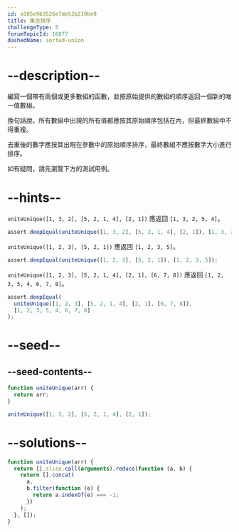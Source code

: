 ```yaml
---
id: a105e963526e7de52b219be9
title: 集合排序
challengeType: 5
forumTopicId: 16077
dashedName: sorted-union
---
```


# --description--

編寫一個帶有兩個或更多數組的函數，並按原始提供的數組的順序返回一個新的唯一值數組。

換句話說，所有數組中出現的所有值都應按其原始順序包括在內，但最終數組中不得重複。

去重後的數字應按其出現在參數中的原始順序排序，最終數組不應按數字大小進行排序。

如有疑問，請先瀏覽下方的測試用例。

# --hints--

`uniteUnique([1, 3, 2], [5, 2, 1, 4], [2, 1])` 應返回 `[1, 3, 2, 5, 4]`。

```js
assert.deepEqual(uniteUnique([1, 3, 2], [5, 2, 1, 4], [2, 1]), [1, 3, 2, 5, 4]);
```

`uniteUnique([1, 2, 3], [5, 2, 1])` 應返回 `[1, 2, 3, 5]`。

```js
assert.deepEqual(uniteUnique([1, 2, 3], [5, 2, 1]), [1, 2, 3, 5]);
```

`uniteUnique([1, 2, 3], [5, 2, 1, 4], [2, 1], [6, 7, 8])` 應返回 `[1, 2, 3, 5, 4, 6, 7, 8]`。

```js
assert.deepEqual(
  uniteUnique([1, 2, 3], [5, 2, 1, 4], [2, 1], [6, 7, 8]),
  [1, 2, 3, 5, 4, 6, 7, 8]
);
```

# --seed--

## --seed-contents--

```js
function uniteUnique(arr) {
  return arr;
}

uniteUnique([1, 3, 2], [5, 2, 1, 4], [2, 1]);
```

# --solutions--

```js
function uniteUnique(arr) {
  return [].slice.call(arguments).reduce(function (a, b) {
    return [].concat(
      a,
      b.filter(function (e) {
        return a.indexOf(e) === -1;
      })
    );
  }, []);
}
```
